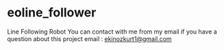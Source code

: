# eoline_follower
Line Following Robot 
You can contact with me from my email if you have a question about this project
email : ekinozkurt1@gmail.com
